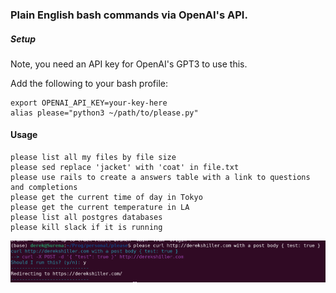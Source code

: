 ### Plain English bash commands via OpenAI's API.


##### Setup

Note, you need an API key for OpenAI's GPT3 to use this.

Add the following to your bash profile:
```
export OPENAI_API_KEY=your-key-here
alias please="python3 ~/path/to/please.py"
```

#### Usage

```
please list all my files by file size
please sed replace 'jacket' with 'coat' in file.txt
please use rails to create a answers table with a link to questions and completions
please get the current time of day in Tokyo
please get the current temperature in LA
please list all postgres databases
please kill slack if it is running
```

![screenshot.png](screenshot.png)


